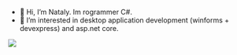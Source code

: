 - 👋 Hi, I’m Nataly. Im rogrammer C#.
- 👀 I’m interested in desktop application development (winforms + devexpress) and asp.net core.


<img src="https://www.codewars.com/users/Aumi_Nataly/badges/large?theme=light" />
<!---
Aumi-Nataly/Aumi-Nataly is a ✨ special ✨ repository because its `README.md` (this file) appears on your GitHub profile.
You can click the Preview link to take a look at your changes.
--->
